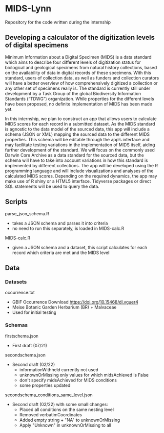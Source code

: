 # MIDS-Lynn

Repository for the code written during the internship

## Developing a calculator of the digitization levels of digital specimens

Minimum Information about a Digital Specimen (MIDS) is a data standard which aims to describe four different levels of digitization status for biological and geological specimens from natural history collections, based on the availability of data in digital records of these specimens. With this standard, users of collection data, as well as funders and collection curators will have a better overview of how comprehensively digitized a collection or any other set of specimens really is. The standard is currently still under development by a Task Group of the global Biodiversity Information Standards (“TDWG”) organization. While properties for the different levels have been proposed, no definite implementation of MIDS has been made yet. 

In this internship, we plan to construct an app that allows users to calculate MIDS scores for each record in a submitted dataset. As the MIDS standard is agnostic to the data model of the sourced data, this app will include a schema (JSON or XML) mapping the sourced data to the different MIDS properties. This schema will be editable through the app’s interface and may facilitate testing variations in the implementation of MIDS itself, aiding further development of the standard. We will focus on the commonly used Darwin Core Archive as a data standard for the sourced data, but the schema will have to take into account variations in how this standard is implemented by different collections. The app will be developed using the R programming language and will include visualizations and analyses of the calculated MIDS scores. Depending on the required dynamics, the app may make use of R shiny or a HTML5 interface. Tidyverse packages or direct SQL statements will be used to query the data.

## Scripts
parse_json_schema.R    
* takes a JSON schema and parses it into criteria
* no need to run this separately, is loaded in MIDS-calc.R

MIDS-calc.R
* given a JSON schema and a dataset, this script calculates for each record which criteria are met and the MIDS level 
## Data
### Datasets
occurrence.txt
* GBIF Occurrence Download https://doi.org/10.15468/dl.vguer4
* Meise Botanic Garden Herbarium (BR) + Malvaceae
* Used for initial testing

### Schemas
firstschema.json
* First draft (07/21)
 
secondschema.json
* Second draft (02/22)
  * informationWithheld currently not used
  * unknownOrMissing only values for which midsAchieved is False
  * don't specify midsAchieved for MIDS conditions
  * some properties updated

secondschema_conditions_same_level.json
* Second draft (02/22) with some small changes:
  * Placed all conditions on the same nesting level
  * Removed verbatimCoordinates
  * Added empty string + "NA" to unknownOrMissing
  * Apply "Unknown" in unknownOrMissing to all
